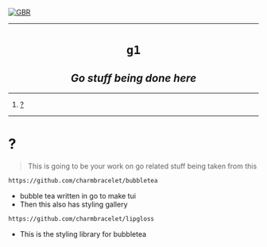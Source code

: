 
[![GBR](https://github.com/kachraz/ka-go1/actions/workflows/go.yml/badge.svg)](https://github.com/kachraz/ka-go1/actions/workflows/go.yml)


----

<h1 align="center"><code> g1 </code> </h1>
<h2 align="center"><i> Go stuff being done here </i> </h2>

----
1. [?](#)

----

# ? 

> This is going to be your work on go related stuff being taken from this 
>

```sh
https://github.com/charmbracelet/bubbletea
```
- bubble tea written in go to make tui
- Then this also has  styling gallery 


```sh
https://github.com/charmbracelet/lipgloss
```
- This is the styling library for bubbletea








